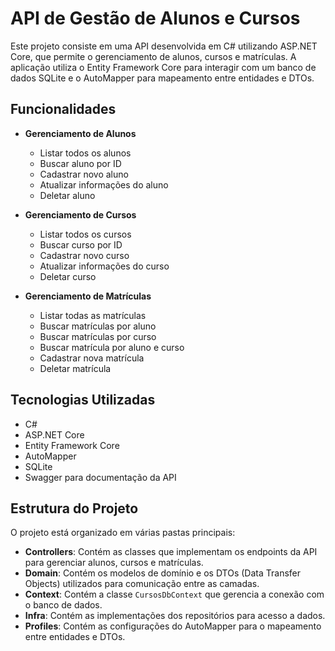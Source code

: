 # API de Gestão de Alunos e Cursos

Este projeto consiste em uma API desenvolvida em C# utilizando ASP.NET Core, que permite o gerenciamento de alunos, cursos e matrículas. A aplicação utiliza o Entity Framework Core para interagir com um banco de dados SQLite e o AutoMapper para mapeamento entre entidades e DTOs.


## Funcionalidades

- **Gerenciamento de Alunos**
  - Listar todos os alunos
  - Buscar aluno por ID
  - Cadastrar novo aluno
  - Atualizar informações do aluno
  - Deletar aluno

- **Gerenciamento de Cursos**
  - Listar todos os cursos
  - Buscar curso por ID
  - Cadastrar novo curso
  - Atualizar informações do curso
  - Deletar curso

- **Gerenciamento de Matrículas**
  - Listar todas as matrículas
  - Buscar matrículas por aluno
  - Buscar matrículas por curso
  - Buscar matrícula por aluno e curso
  - Cadastrar nova matrícula
  - Deletar matrícula

## Tecnologias Utilizadas

- C#
- ASP.NET Core
- Entity Framework Core
- AutoMapper
- SQLite
- Swagger para documentação da API

## Estrutura do Projeto

O projeto está organizado em várias pastas principais:

- **Controllers**: Contém as classes que implementam os endpoints da API para gerenciar alunos, cursos e matrículas.
- **Domain**: Contém os modelos de domínio e os DTOs (Data Transfer Objects) utilizados para comunicação entre as camadas.
- **Context**: Contém a classe `CursosDbContext` que gerencia a conexão com o banco de dados.
- **Infra**: Contém as implementações dos repositórios para acesso a dados.
- **Profiles**: Contém as configurações do AutoMapper para o mapeamento entre entidades e DTOs.





